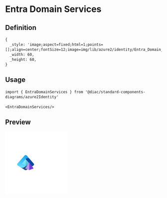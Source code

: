 # Entra Domain Services

## Definition

```
{
  _style: 'image;aspect=fixed;html=1;points=[];align=center;fontSize=12;image=img/lib/azure2/identity/Entra_Domain_Services.svg;strokeColor=none;',
  _width: 60,
  _height: 60,
}
```

## Usage

```
import { EntraDomainServices } from '@diac/standard-components-diagrams/azure2Identity'

<EntraDomainServices/>
```

## Preview

<img src="./entra-domain-services.png" width="200"/>
